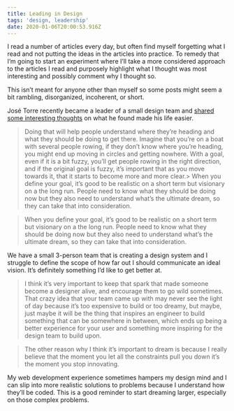 ```yaml
---
title: Leading in Design
tags: 'design, leadership'
date: 2020-01-06T20:00:53.916Z
---
```

I read a number of articles every day, but often find myself forgetting what I read and not putting the ideas in the articles into practice. To remedy that I’m going to start an experiment where I’ll take a more considered approach to the articles I read and purposely highlight what I thought was most interesting and possibly comment why I thought so.

This isn’t meant for anyone other than myself so some posts might seem a bit rambling, disorganized, incoherent, or short.﻿

José Torre﻿ recently became a leader of a small design team and [shared some interesting thoughts](https://uxdesign.cc/how-can-a-designer-become-a-leader-90860a8a9bb) on what he found made his life easier.

> Doing that will help people understand where they’re heading and what they should be doing to get there. Imagine that you’re on a boat with several people rowing, if they don’t know where you’re heading, you might end up moving in circles and getting nowhere. With a goal, even if it is a bit fuzzy, you’ll get people rowing in the right direction, and if the original goal is fuzzy, it’s important that as you move towards it, that it starts to become more and more clear.> When you define your goal, it’s good to be realistic on a short term but visionary on a the long run. People need to know what they should be doing now but they also need to understand what’s the ultimate dream, so they can take that into consideration.﻿

> When you define your goal, it’s good to be realistic on a short term but visionary on a the long run. People need to know what they should be doing now but they also need to understand what’s the ultimate dream, so they can take that into consideration.

We have a small 3-person team that is creating a design system and I struggle to define the scope of how far out I should communicate an ideal vision. It’s definitely something I’d like to get better at.﻿

> I think it’s very important to keep that spark that made someone become a designer alive, and encourage them to go wild sometimes. That crazy idea that your team came up with may never see the light of day because it’s too expensive to build or too dreamy, but maybe, just maybe it will be the thing that inspires an engineer to build something that can be somewhere in between, which ends up being a better experience for your user and something more inspiring for the design team to build upon.﻿

> The other reason why I think it’s important to dream is because I really believe that the moment you let all the constraints pull you down it’s the moment you stop innovating.﻿

My web development experience sometimes hampers my design mind and I can slip into more realistic solutions to problems because I understand how they’ll be coded. This is a good reminder to start dreaming larger, especially on those complex problems.﻿
